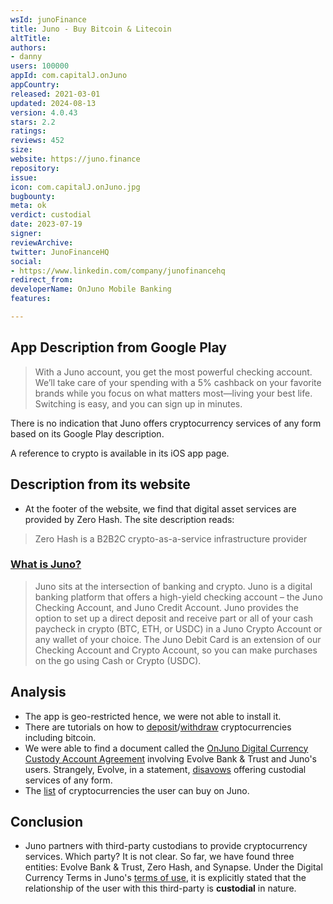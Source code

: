 ```yaml
---
wsId: junoFinance
title: Juno - Buy Bitcoin & Litecoin
altTitle: 
authors:
- danny
users: 100000
appId: com.capitalJ.onJuno
appCountry: 
released: 2021-03-01
updated: 2024-08-13
version: 4.0.43
stars: 2.2
ratings: 
reviews: 452
size: 
website: https://juno.finance
repository: 
issue: 
icon: com.capitalJ.onJuno.jpg
bugbounty: 
meta: ok
verdict: custodial
date: 2023-07-19
signer: 
reviewArchive: 
twitter: JunoFinanceHQ
social:
- https://www.linkedin.com/company/junofinancehq
redirect_from: 
developerName: OnJuno Mobile Banking
features: 

---
```


## App Description from Google Play

> With a Juno account, you get the most powerful checking account. We’ll take care of your spending with a 5% cashback on your favorite brands while you focus on what matters most—living your best life. Switching is easy, and you can sign up in minutes.

There is no indication that Juno offers cryptocurrency services of any form based on its Google Play description.

A reference to crypto is available in its iOS app page.

## Description from its website

- At the footer of the website, we find that digital asset services are provided by Zero Hash. The site description reads:

> Zero Hash is a B2B2C crypto-as-a-service infrastructure provider

### [What is Juno?](https://help.juno.finance/en/articles/3722138-what-is-juno)

> Juno sits at the intersection of banking and crypto. Juno is a digital banking platform that offers a high-yield checking account – the Juno Checking Account, and Juno Credit Account.  Juno provides the option to set up a direct deposit and receive part or all of your cash paycheck in crypto (BTC, ETH, or USDC) in a Juno Crypto Account or any wallet of your choice. The Juno Debit Card is an extension of our Checking Account and Crypto Account, so you can make purchases on the go using Cash or Crypto (USDC).

## Analysis 

- The app is geo-restricted hence, we were not able to install it.
- There are tutorials on how to [deposit](https://help.juno.finance/en/articles/5598204-how-to-deposit-crypto)/[withdraw](https://help.juno.finance/en/articles/5598202-how-to-withdraw-crypto) cryptocurrencies including bitcoin.
- We were able to find a document called the [OnJuno Digital Currency Custody Account Agreement](https://cdn.juno.finance/legal/OnJuno_Digital_Currency_Agreement.pdf) involving Evolve Bank & Trust and Juno's users. Strangely, Evolve, in a statement, [disavows](https://www.getevolved.com/important-information/) offering custodial services of any form.
- The [list](https://help.juno.finance/en/articles/5598183-what-cryptocurrencies-are-supported-by-juno) of cryptocurrencies the user can buy on Juno.

## Conclusion 

- Juno partners with third-party custodians to provide cryptocurrency services. Which party? It is not clear. So far, we have found three entities: Evolve Bank & Trust, Zero Hash, and Synapse. Under the Digital Currency Terms in Juno's [terms of use](https://juno.finance/legal/terms), it is explicitly stated that the relationship of the user with this third-party is **custodial** in nature.
